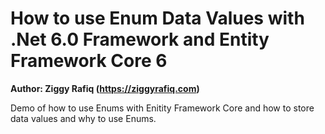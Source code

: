 # How to use Enum Data Values with .Net 6.0 Framework and Entity Framework Core 6
**Author: Ziggy Rafiq (<https://ziggyrafiq.com>)**

Demo of how to use Enums with Enitity Framework Core and how to store data values and why to use Enums.
